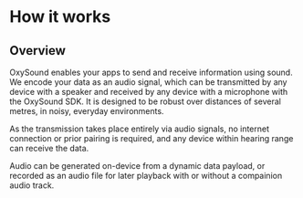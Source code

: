 # How it works

## Overview
OxySound enables your apps to send and receive information using sound. We encode your data as an audio signal, which can be transmitted by any device with a speaker and received by any device with a microphone with the OxySound SDK. It is designed to be robust over distances of several metres, in noisy, everyday environments.

As the transmission takes place entirely via audio signals, no internet connection or prior pairing is required, and any device within hearing range can receive the data.

Audio can be generated on-device from a dynamic data payload, or recorded as an audio file for later playback with or without a compainion audio track.